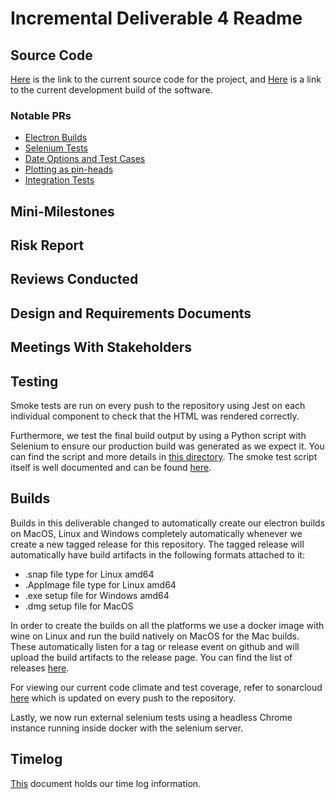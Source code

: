 # Incremental Deliverable 4 Readme

## Source Code

[Here](https://github.com/UniversityOfSaskatchewanCMPT371/term-project-fall2019-team-2/tree/ID4/src) is the link to the current source code for the project, and [Here](https://dev.braunson.me/) is a link to the current development build of the software.

### Notable PRs

- [Electron Builds](https://github.com/UniversityOfSaskatchewanCMPT371/term-project-fall2019-team-2/pull/109)
- [Selenium Tests](https://github.com/UniversityOfSaskatchewanCMPT371/term-project-fall2019-team-2/pull/114)
- [Date Options and Test Cases](https://github.com/UniversityOfSaskatchewanCMPT371/term-project-fall2019-team-2/pull/92)
- [Plotting as pin-heads](https://github.com/UniversityOfSaskatchewanCMPT371/term-project-fall2019-team-2/pull/117)
- [Integration Tests](https://github.com/UniversityOfSaskatchewanCMPT371/term-project-fall2019-team-2/pull/99)

## Mini-Milestones


## Risk Report


## Reviews Conducted


## Design and Requirements Documents


## Meetings With Stakeholders


## Testing

Smoke tests are run on every push to the repository using Jest on each individual component to check that 
the HTML was rendered correctly.

Furthermore, we test the final build output by using a Python script with Selenium to ensure our production
build was generated as we expect it. You can find the script and more details in [this directory](https://github.com/UniversityOfSaskatchewanCMPT371/term-project-fall2019-team-2/tree/ID4/scripts). The smoke test script itself is
well documented and can be found [here](https://github.com/UniversityOfSaskatchewanCMPT371/term-project-fall2019-team-2/tree/ID4/scripts/smoke-test.py).

## Builds

Builds in this deliverable changed to automatically create our electron builds on MacOS, Linux and Windows
completely automatically whenever we create a new tagged release for this repository. The tagged release will
automatically have build artifacts in the following formats attached to it:

- .snap file type for Linux amd64
- .AppImage file type for Linux amd64
- .exe setup file for Windows amd64
- .dmg setup file for MacOS

In order to create the builds on all the platforms we use a docker image with wine on Linux and run the build
natively on MacOS for the Mac builds. These automatically listen for a tag or release event on github and will
upload the build artifacts to the release page. You can find the list of releases [here](https://github.com/UniversityOfSaskatchewanCMPT371/term-project-fall2019-team-2/releases).

For viewing our current code climate and test coverage, refer to sonarcloud [here](https://sonarcloud.io/dashboard?id=cmpt371-team2) which is updated on every push to the repository.

Lastly, we now run external selenium tests using a headless Chrome instance running inside docker with the
selenium server. 

## Timelog

[This](https://docs.google.com/spreadsheets/d/1NQE-0Cl15hqOMuEmQf0g8BnSgYWp-6AZVLhdm_tuwbE/edit#gid=688492208) document holds our time log information.

